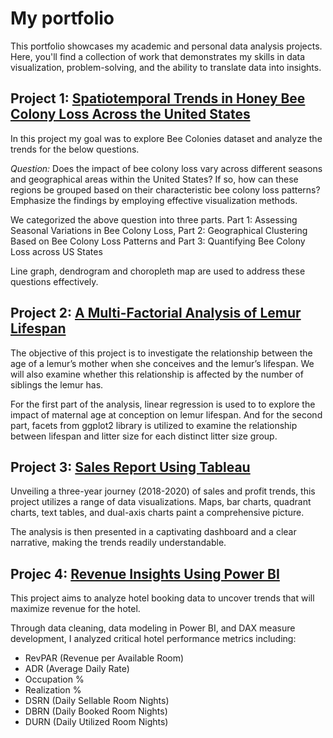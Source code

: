 # My portfolio
This portfolio showcases my academic and personal data analysis projects. Here, you'll find a collection of work that demonstrates my skills in data visualization, problem-solving, and the ability to translate data into insights.

## **Project 1:** [Spatiotemporal Trends in Honey Bee Colony Loss Across the United States](https://github.com/sowmiya-rajkumar/Spatiotemporal-Trends-in-Honey-Bee-Colony-Loss-Across-the-United-States)

In this project my goal was to explore Bee Colonies dataset and analyze the trends for the below questions.

*Question:*
Does the impact of bee colony loss vary across different seasons and geographical areas within the United States? If so, how can these regions be grouped based on their characteristic bee colony loss patterns? Emphasize the findings by employing effective visualization methods.

We categorized the above question into three parts.
Part 1: Assessing Seasonal Variations in Bee Colony Loss,
Part 2: Geographical Clustering Based on Bee Colony Loss Patterns and 
Part 3: Quantifying Bee Colony Loss across US States

Line graph, dendrogram and choropleth map are used to address these questions effectively.


## **Project 2:** [A Multi-Factorial Analysis of Lemur Lifespan](https://github.com/sowmiya-rajkumar/A-Multi-Factorial-Analysis-of-Lemur-Lifespan)

The objective of this project is to investigate the relationship between the age of a lemur’s mother when she conceives and the lemur’s lifespan. We will also examine whether this relationship is affected by the number of siblings the lemur has.

For the first part of the analysis, linear regression is used to to explore the impact of maternal age at conception on lemur lifespan. And for the second part, facets from ggplot2 library is utilized to examine the relationship between lifespan and litter size for each distinct litter size group.


## **Project 3:** [Sales Report Using Tableau](https://github.com/sowmiya-rajkumar/Sales-Report-Dashboard-using-Tableau/tree/main)

Unveiling a three-year journey (2018-2020) of sales and profit trends, this project utilizes a range of data visualizations. Maps, bar charts, quadrant charts, text tables, and dual-axis charts paint a comprehensive picture. 

The analysis is then presented in a captivating dashboard and a clear narrative, making the trends readily understandable.


## **Projec 4:** [Revenue Insights Using Power BI](https://github.com/sowmiya-rajkumar/Revenue-Insights-using-Power-BI)

This project aims to analyze hotel booking data to uncover trends that will maximize revenue for the hotel.

Through data cleaning, data modeling in Power BI, and DAX measure development, I analyzed critical hotel performance metrics including:

- RevPAR (Revenue per Available Room)
- ADR (Average Daily Rate)
- Occupation %
- Realization %
- DSRN (Daily Sellable Room Nights)
- DBRN (Daily Booked Room Nights)
- DURN (Daily Utilized Room Nights)


